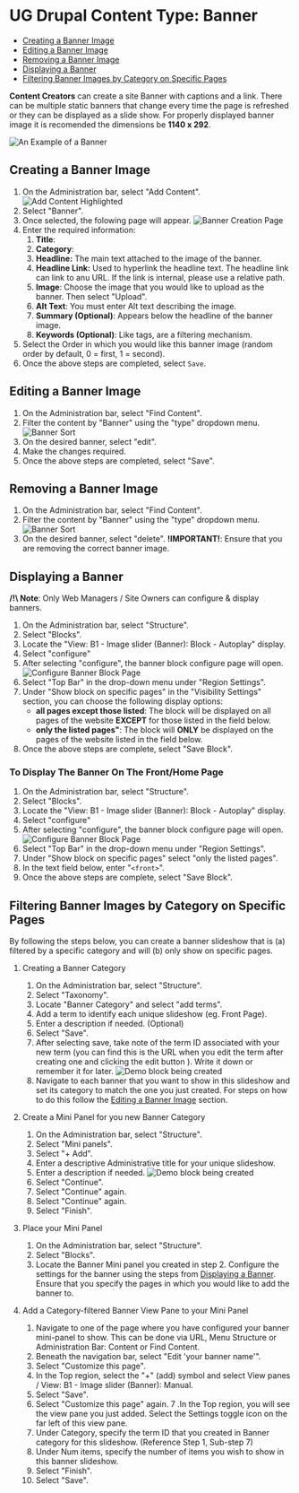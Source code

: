 # UG Drupal Content Type: Banner

* [Creating a Banner Image](howto-banner.md#creating-a-banner-image)
* [Editing a Banner Image](howto-banner.md#editing-a-banner-image)
* [Removing a Banner Image](howto-banner.md#removing-a-banner-image)
* [Displaying a Banner](howto-banner.md#displaying-a-banner)
* [Filtering Banner Images by Category on Specific Pages](howto-banner.md#filtering-banner-images-by-category-on-specific-pages)

**Content Creators** can create a site Banner with captions and a link. There can be multiple static banners that change every time the page is refreshed or they can be displayed as a slide show. For properly displayed banner image it is recomended the dimensions be **1140 x 292**.

![An Example of a Banner](../images/baex.png)

## Creating a Banner Image

1. On the Administration bar, select "Add Content".
 ![Add Content Highlighted](../images/ambac.png)
2. Select "Banner".
3. Once selected, the folowing page will appear.
 ![Banner Creation Page](../images/bannerCreate.png)
3. Enter the required information:
    1. **Title**:
    2. **Category**:
    3. **Headline:** The main text attached to the image of the banner.
    4. **Headline Link:** Used to hyperlink the headline text. The headline link can link to anu URL. If the link is internal, please use a relative path.
    5. **Image**: Choose the image that you would like to upload as the banner. Then select "Upload".
    6. **Alt Text**: You must enter Alt text describing the image.
    7. **Summary (Optional)**: Appears below the headline of the banner image.
    8. **Keywords (Optional)**: Like tags, are a filtering mechanism.
6. Select the Order in which you would like this banner image (random order by default, 0 = first, 1 = second).
7. Once the above steps are completed, select `Save`.

## Editing a Banner Image
1. On the Administration bar, select "Find Content".
2. Filter the content by "Banner" using the "type" dropdown menu.
 ![Banner Sort](../images/filterBanner.png)
3. On the desired banner, select "edit".
4. Make the changes required.
5. Once the above steps are completed, select "Save".

## Removing a Banner Image

1. On the Administration bar, select "Find Content".
2. Filter the content by "Banner" using the "type" dropdown menu.
 ![Banner Sort](../images/filterBanner.png)
3. On the desired banner, select "delete". **!IMPORTANT!**: Ensure that you are removing the correct banner image.

## Displaying a Banner

**/!\ Note**: Only Web Managers / Site Owners can configure & display banners.

1. On the Administration bar, select "Structure".
2. Select "Blocks".
3. Locate the "View: B1 - Image slider (Banner): Block - Autoplay" display.
4. Select "configure"
5. After selecting "configure", the banner block configure page will open.
 ![Configure Banner Block Page](../images/configureBannerBlock.png)
4. Select "Top Bar" in the drop-down menu under "Region Settings".
5. Under "Show block on specific pages" in the "Visibility Settings" section, you can choose the following display options:
    * **all pages except those listed**: The block will be displayed on all pages of the website **EXCEPT** for those listed in the field below.
    * **only the listed pages"**: The block will **ONLY** be displayed on the pages of the website listed in the field below.
6. Once the above steps are complete, select "Save Block".

### To Display The Banner On The Front/Home Page

1. On the Administration bar, select "Structure".
2. Select "Blocks".
3. Locate the "View: B1 - Image slider (Banner): Block - Autoplay" display.
4. Select "configure"
5. After selecting "configure", the banner block configure page will open.
 ![Configure Banner Block Page](../images/configureBannerBlock.png)
4. Select "Top Bar" in the drop-down menu under "Region Settings".
5. Under "Show block on specific pages" select "only the listed pages".
6. In the text field below, enter "`<front>`".
7. Once the above steps are complete, select "Save Block".



## Filtering Banner Images by Category on Specific Pages
By following the steps below, you can create a banner slideshow that is (a) filtered by a specific category and will (b) only show on specific pages.

1. Creating a Banner Category
    1. On the Administration bar, select "Structure".
    2. Select "Taxonomy".
    3. Locate "Banner Category" and select "add terms".
    4. Add a term to identify each unique slideshow (eg. Front Page).
    5. Enter a description if needed. (Optional)
    6. Select "Save".
    7. After selecting save, take note of the term ID associated with your new term (you can find this is the URL when you edit the term after creating one and clicking the edit button ). Write it down or remember it for later.
   ![Demo block being created](../images/editBannerCategory.jpg)
   8. Navigate to each banner that you want to show in this slideshow and set its category to match the one you just created. For steps on how to do this follow the [Editing a Banner Image](howto-banner.md#editing-a-banner-image) section. 

2. Create a Mini Panel for you new Banner Category
    1. On the Administration bar, select "Structure".
    2. Select "Mini panels".
    3. Select "+ Add".
    4. Enter a descriptive Administrative title for your unique slideshow.
    5. Enter a description if needed.
    ![Demo block being created](../images/createBannerPanel.jpg)
    6. Select "Continue". 
    7. Select "Continue" again. 
    8. Select "Continue" again.
    9. Select "Finish".

3. Place your Mini Panel
    1. On the Administration bar, select "Structure".
    2. Select "Blocks".
      3. Locate the Banner Mini panel you created in step 2. Configure the settings for the banner using the steps from [Displaying a Banner](howto-banner.md#displaying-a-banner). Ensure that you specify the pages in which you would like to add the banner to.

4. Add a Category-filtered Banner View Pane to your Mini Panel
    1. Navigate to one of the page where you have configured your banner mini-panel to show. This can be done via URL, Menu Structure or Administration Bar: Content or Find Content.
    2. Beneath the navigation bar, select "Edit 'your banner name'".
    3. Select "Customize this page". 
    4. In the Top region, select the "+" (add) symbol and select View panes / View: B1 - Image slider (Banner): Manual.
    5. Select "Save".
    6. Select "Customize this page" again.
    7 .In the Top region, you will see the view pane you just added. Select the Settings toggle icon on the far left of this view pane.
   8. Under Category, specify the term ID that you created in Banner category for this slideshow. (Reference Step 1, Sub-step 7)
   9. Under Num items, specify the number of items you wish to show in this banner slideshow.
   10. Select "Finish".
   11. Select "Save".
